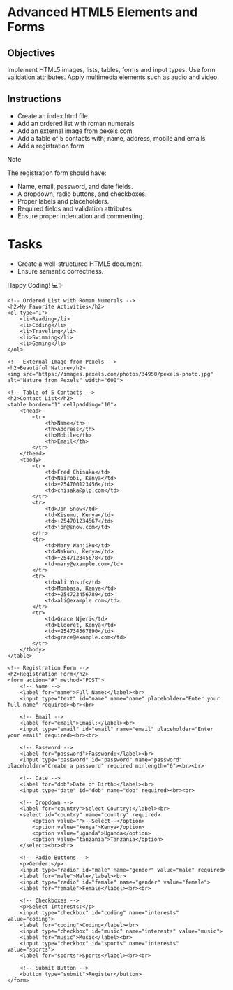 # Advanced HTML5 Elements and Forms

## Objectives
Implement HTML5 images, lists, tables, forms and input types.
Use form validation attributes.
Apply multimedia elements such as audio and video.

## Instructions

- Create an index.html file.
- Add an ordered list with roman numerals
- Add an external image from pexels.com
- Add a table of 5 contacts with; name, address, mobile and emails
- Add a registration form

>[!NOTE]
>  The registration form should have:
>- Name, email, password, and date fields.
>- A dropdown, radio buttons, and checkboxes.
>- Proper labels and placeholders.
>- Required fields and validation attributes.
>- Ensure proper indentation and commenting.
 
# Tasks
- Create a well-structured HTML5 document.
- Ensure semantic correctness.

Happy Coding! 💻✨


<!DOCTYPE html>
<html lang="en">
<head>
    <meta charset="UTF-8">
    <meta name="viewport" content="width=device width, initial-scale=1.0">
    <title>Sample Page</title>
</head>
<body>

    <!-- Ordered List with Roman Numerals -->
    <h2>My Favorite Activities</h2>
    <ol type="I">
        <li>Reading</li>
        <li>Coding</li>
        <li>Traveling</li>
        <li>Swimming</li>
        <li>Gaming</li>
    </ol>

    <!-- External Image from Pexels -->
    <h2>Beautiful Nature</h2>
    <img src="https://images.pexels.com/photos/34950/pexels-photo.jpg" alt="Nature from Pexels" width="600">

    <!-- Table of 5 Contacts -->
    <h2>Contact List</h2>
    <table border="1" cellpadding="10">
        <thead>
            <tr>
                <th>Name</th>
                <th>Address</th>
                <th>Mobile</th>
                <th>Email</th>
            </tr>
        </thead>
        <tbody>
            <tr>
                <td>Fred Chisaka</td>
                <td>Nairobi, Kenya</td>
                <td>+254700123456</td>
                <td>chisaka@plp.com</td>
            </tr>
            <tr>
                <td>Jon Snow</td>
                <td>Kisumu, Kenya</td>
                <td>+254701234567</td>
                <td>jon@snow.com</td>
            </tr>
            <tr>
                <td>Mary Wanjiku</td>
                <td>Nakuru, Kenya</td>
                <td>+254712345678</td>
                <td>mary@example.com</td>
            </tr>
            <tr>
                <td>Ali Yusuf</td>
                <td>Mombasa, Kenya</td>
                <td>+254723456789</td>
                <td>ali@example.com</td>
            </tr>
            <tr>
                <td>Grace Njeri</td>
                <td>Eldoret, Kenya</td>
                <td>+254734567890</td>
                <td>grace@example.com</td>
            </tr>
        </tbody>
    </table>

    <!-- Registration Form -->
    <h2>Registration Form</h2>
    <form action="#" method="POST">
        <!-- Name -->
        <label for="name">Full Name:</label><br>
        <input type="text" id="name" name="name" placeholder="Enter your full name" required><br><br>

        <!-- Email -->
        <label for="email">Email:</label><br>
        <input type="email" id="email" name="email" placeholder="Enter your email" required><br><br>

        <!-- Password -->
        <label for="password">Password:</label><br>
        <input type="password" id="password" name="password" placeholder="Create a password" required minlength="6"><br><br>

        <!-- Date -->
        <label for="dob">Date of Birth:</label><br>
        <input type="date" id="dob" name="dob" required><br><br>

        <!-- Dropdown -->
        <label for="country">Select Country:</label><br>
        <select id="country" name="country" required>
            <option value="">--Select--</option>
            <option value="kenya">Kenya</option>
            <option value="uganda">Uganda</option>
            <option value="tanzania">Tanzania</option>
        </select><br><br>

        <!-- Radio Buttons -->
        <p>Gender:</p>
        <input type="radio" id="male" name="gender" value="male" required>
        <label for="male">Male</label><br>
        <input type="radio" id="female" name="gender" value="female">
        <label for="female">Female</label><br><br>

        <!-- Checkboxes -->
        <p>Select Interests:</p>
        <input type="checkbox" id="coding" name="interests" value="coding">
        <label for="coding">Coding</label><br>
        <input type="checkbox" id="music" name="interests" value="music">
        <label for="music">Music</label><br>
        <input type="checkbox" id="sports" name="interests" value="sports">
        <label for="sports">Sports</label><br><br>

        <!-- Submit Button -->
        <button type="submit">Register</button>
    </form>

</body>
</html>

